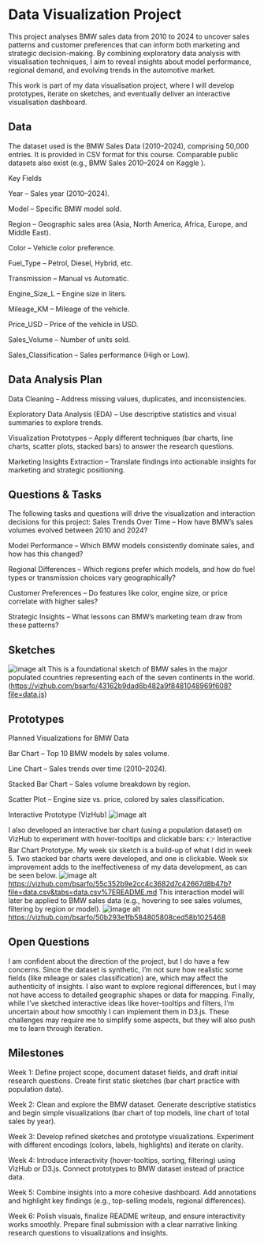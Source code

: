 # Data Visualization Project
This project analyses BMW sales data from 2010 to 2024 to uncover sales patterns and customer preferences that can inform both marketing and strategic decision-making. By combining exploratory data analysis with visualisation techniques, I aim to reveal insights about model performance, regional demand, and evolving trends in the automotive market.

This work is part of my data visualisation project, where I will develop prototypes, iterate on sketches, and eventually deliver an interactive visualisation dashboard.
## Data

The dataset used is the BMW Sales Data (2010–2024), comprising 50,000 entries. It is provided in CSV format for this course. Comparable public datasets also exist (e.g., BMW Sales 2010–2024 on Kaggle
).

Key Fields

Year – Sales year (2010–2024).

Model – Specific BMW model sold.

Region – Geographic sales area (Asia, North America, Africa, Europe, and Middle East).

Color – Vehicle color preference.

Fuel_Type – Petrol, Diesel, Hybrid, etc.

Transmission – Manual vs Automatic.

Engine_Size_L – Engine size in liters.

Mileage_KM – Mileage of the vehicle.

Price_USD – Price of the vehicle in USD.

Sales_Volume – Number of units sold.

Sales_Classification – Sales performance (High or Low).

## Data Analysis Plan

Data Cleaning – Address missing values, duplicates, and inconsistencies.

Exploratory Data Analysis (EDA) – Use descriptive statistics and visual summaries to explore trends.

Visualization Prototypes – Apply different techniques (bar charts, line charts, scatter plots, stacked bars) to answer the research questions.

Marketing Insights Extraction – Translate findings into actionable insights for marketing and strategic positioning.

## Questions & Tasks

The following tasks and questions will drive the visualization and interaction decisions for this project:
Sales Trends Over Time – How have BMW’s sales volumes evolved between 2010 and 2024?

Model Performance – Which BMW models consistently dominate sales, and how has this changed?

Regional Differences – Which regions prefer which models, and how do fuel types or transmission choices vary geographically?

Customer Preferences – Do features like color, engine size, or price correlate with higher sales?

Strategic Insights – What lessons can BMW’s marketing team draw from these patterns?

## Sketches
![image alt](https://github.com/bsarfo/dataviz-project-template-proposal/blob/master/sketch%20of%20clickable%20stacked%20barchart.png?raw=true)
This is a foundational sketch of BMW sales in the major populated countries representing each of the seven continents in the world.
(https://vizhub.com/bsarfo/43162b9dad6b482a9f8481048969f608?file=data.js)
## Prototypes

Planned Visualizations for BMW Data

Bar Chart – Top 10 BMW models by sales volume.

Line Chart – Sales trends over time (2010–2024).

Stacked Bar Chart – Sales volume breakdown by region.

Scatter Plot – Engine size vs. price, colored by sales classification.

Interactive Prototype (VizHub)
![image alt](https://github.com/bsarfo/dataviz-project-template-proposal/blob/c76e550aa59893049b50a2c37985022266f2198c/bar%20chart.png)

I also developed an interactive bar chart (using a population dataset) on VizHub to experiment with hover-tooltips and clickable bars:
👉 Interactive Bar Chart Prototype.
My week six sketch is a build-up of what I did in week 5. Two stacked bar charts were developed, and one is clickable. Week six improvement adds 
to the ineffectiveness of my data development, as can be seen below.
![image alt](https://github.com/bsarfo/dataviz-project-template-proposal/blob/32377794002064dba9f9b276dfbf08f2905a27d8/BMW%20SALES%20STACKED%20BAR%20CHART%201.png)
https://vizhub.com/bsarfo/55c352b9e2cc4c3682d7c42667d8b47b?file=data.csv&tabs=data.csv%7EREADME.md
This interaction model will later be applied to BMW sales data (e.g., hovering to see sales volumes, filtering by region or model).
![image alt](https://github.com/bsarfo/dataviz-project-template-proposal/blob/master/stacked%20bar%20chart%202.png?raw=true)
https://vizhub.com/bsarfo/50b293e1fb584805808ced58b1025468
## Open Questions

I am confident about the direction of the project, but I do have a few concerns. Since the dataset is synthetic, I’m not sure how realistic some fields (like mileage or sales classification) are, which may affect the authenticity of insights. I also want to explore regional differences, but I may not have access to detailed geographic shapes or data for mapping. Finally, while I’ve sketched interactive ideas like hover-tooltips and filters, I’m uncertain about how smoothly I can implement them in D3.js. These challenges may require me to simplify some aspects, but they will also push me to learn through iteration.

## Milestones

Week 1: Define project scope, document dataset fields, and draft initial research questions. Create first static sketches (bar chart practice with population data).

Week 2: Clean and explore the BMW dataset. Generate descriptive statistics and begin simple visualizations (bar chart of top models, line chart of total sales by year).

Week 3: Develop refined sketches and prototype visualizations. Experiment with different encodings (colors, labels, highlights) and iterate on clarity.

Week 4: Introduce interactivity (hover-tooltips, sorting, filtering) using VizHub or D3.js. Connect prototypes to BMW dataset instead of practice data.

Week 5: Combine insights into a more cohesive dashboard. Add annotations and highlight key findings (e.g., top-selling models, regional differences).

Week 6: Polish visuals, finalize README writeup, and ensure interactivity works smoothly. Prepare final submission with a clear narrative linking research questions to visualizations and insights.
